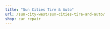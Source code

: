 ```yaml
---
title: "Sun Cities Tire & Auto"
url: /sun-city-west/sun-cities-tire-and-auto/
shop: car repair
---
```

